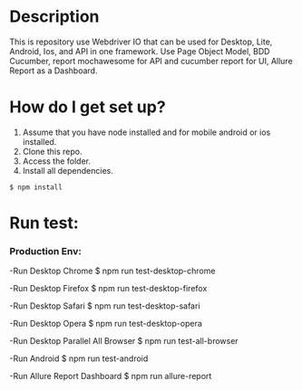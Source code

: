 # Description
This is repository use Webdriver IO that can be used for Desktop, Lite, Android, Ios, and API in one framework. Use Page Object Model, BDD Cucumber, report mochawesome for API and cucumber report for UI, Allure Report as a Dashboard.

# How do I get set up?
1. Assume that you have node installed and for mobile android or ios installed.
2. Clone this repo.
3. Access the folder.
4. Install all dependencies.
```
$ npm install
```
# Run test:
### Production Env:
-Run Desktop Chrome
$ npm run test-desktop-chrome

-Run Desktop Firefox
$ npm run test-desktop-firefox

-Run Desktop Safari
$ npm run test-desktop-safari

-Run Desktop Opera
$ npm run test-desktop-opera

-Run Desktop Parallel All Browser
$ npm run test-all-browser

-Run Android
$ npm run test-android

-Run Allure Report Dashboard
$ npm run allure-report